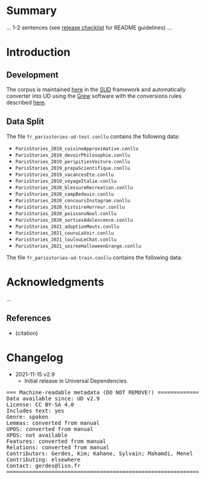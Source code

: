 # Summary

... 1-2 sentences (see [release checklist](http://universaldependencies.org/release_checklist.html#the-readme-file) for README guidelines) ...


# Introduction



## Development

The corpus is maintained [here](https://github.com/surfacesyntacticud/SUD_French-ParisStories) in the [SUD](https://surfacesyntacticud.github.io/) framework and automatically converter into UD using the [Grew](https://grew.fr) software with the conversions rules described [here](https://github.com/surfacesyntacticud/tools/tree/master/converter).

## Data Split

The file `fr_parisstories-ud-test.conllu` contains the following data:

  * `ParisStories_2019_cuisineApproximative.conllu`
  * `ParisStories_2019_devoirPhilosophie.conllu`
  * `ParisStories_2019_peripitiesVoiture.conllu`
  * `ParisStories_2019_prepaScientifique.conllu`
  * `ParisStories_2019_vacancesEte.conllu`
  * `ParisStories_2019_voyageItalie.conllu`
  * `ParisStories_2020_blessureRecreation.conllu`
  * `ParisStories_2020_campBedouin.conllu`
  * `ParisStories_2020_concoursInstagram.conllu`
  * `ParisStories_2020_histoireHorreur.conllu`
  * `ParisStories_2020_poissonsNoel.conllu`
  * `ParisStories_2020_sortiesAdolescence.conllu`
  * `ParisStories_2021_adoptionMouts.conllu`
  * `ParisStories_2021_couruLaVoir.conllu`
  * `ParisStories_2021_loulouLeChat.conllu`
  * `ParisStories_2021_soireeHalloweenGrange.conllu`

The file `fr_parisstories-ud-train.conllu` contains the following data:



# Acknowledgments

...

## References

* (citation)


# Changelog

* 2021-11-15 v2.9
  * Initial release in Universal Dependencies.


<pre>
=== Machine-readable metadata (DO NOT REMOVE!) ================================
Data available since: UD v2.9
License: CC BY-SA 4.0
Includes text: yes
Genre: spoken
Lemmas: converted from manual
UPOS: converted from manual
XPOS: not available
Features: converted from manual
Relations: converted from manual
Contributors: Gerdes, Kim; Kahane, Sylvain; Mahamdi, Menel
Contributing: elsewhere
Contact: gerdes@lisn.fr
===============================================================================
</pre>
